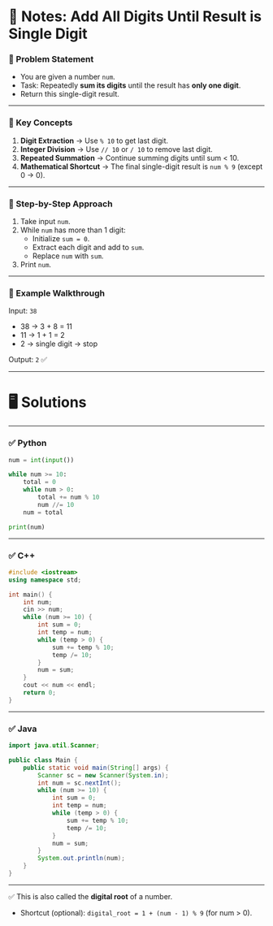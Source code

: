 # 📘 Notes: Add All Digits Until Result is Single Digit

### 🔹 Problem Statement

- You are given a number `num`.
- Task: Repeatedly **sum its digits** until the result has **only one digit**.
- Return this single-digit result.

---

### 🔹 Key Concepts

1. **Digit Extraction** → Use `% 10` to get last digit.
2. **Integer Division** → Use `// 10` or `/ 10` to remove last digit.
3. **Repeated Summation** → Continue summing digits until sum < 10.
4. **Mathematical Shortcut** → The final single-digit result is `num % 9` (except 0 → 0).

---

### 🔹 Step-by-Step Approach

1. Take input `num`.
2. While `num` has more than 1 digit:
    - Initialize `sum = 0`.
    - Extract each digit and add to `sum`.
    - Replace `num` with `sum`.
3. Print `num`.

---

### 🔹 Example Walkthrough

Input: `38`

- 38 → 3 + 8 = 11
- 11 → 1 + 1 = 2
- 2 → single digit → stop

Output: `2` ✅

---

# 🖥 Solutions

---

### ✅ Python

```python
num = int(input())

while num >= 10:
    total = 0
    while num > 0:
        total += num % 10
        num //= 10
    num = total

print(num)

```

---

### ✅ C++

```cpp
#include <iostream>
using namespace std;

int main() {
    int num;
    cin >> num;
    while (num >= 10) {
        int sum = 0;
        int temp = num;
        while (temp > 0) {
            sum += temp % 10;
            temp /= 10;
        }
        num = sum;
    }
    cout << num << endl;
    return 0;
}

```

---

### ✅ Java

```java
import java.util.Scanner;

public class Main {
    public static void main(String[] args) {
        Scanner sc = new Scanner(System.in);
        int num = sc.nextInt();
        while (num >= 10) {
            int sum = 0;
            int temp = num;
            while (temp > 0) {
                sum += temp % 10;
                temp /= 10;
            }
            num = sum;
        }
        System.out.println(num);
    }
}
```

---

✅ This is also called the **digital root** of a number.

- Shortcut (optional): `digital_root = 1 + (num - 1) % 9` (for num > 0).